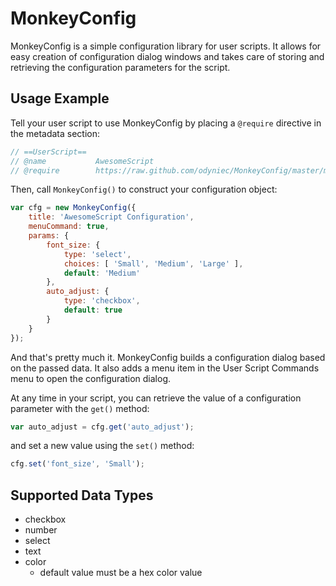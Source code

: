 MonkeyConfig
============

MonkeyConfig is a simple configuration library for user scripts. It allows for
easy creation of configuration dialog windows and takes care of storing and
retrieving the configuration parameters for the script.

Usage Example
-------------

Tell your user script to use MonkeyConfig by placing a `@require` directive in
the metadata section:

```javascript
// ==UserScript==
// @name           AwesomeScript
// @require        https://raw.github.com/odyniec/MonkeyConfig/master/monkeyconfig.js
```

Then, call `MonkeyConfig()` to construct your configuration object:

```javascript
var cfg = new MonkeyConfig({
    title: 'AwesomeScript Configuration',
    menuCommand: true,
    params: {
        font_size: {
            type: 'select',
            choices: [ 'Small', 'Medium', 'Large' ],
            default: 'Medium'
        },
        auto_adjust: {
            type: 'checkbox',
            default: true
        }
    }
});
```

And that's pretty much it. MonkeyConfig builds a configuration dialog based on
the passed data. It also adds a menu item in the User Script Commands menu to open the
configuration dialog.

At any time in your script, you can retrieve the value of a configuration
parameter with the `get()` method:

```javascript
var auto_adjust = cfg.get('auto_adjust');
```

and set a new value using the `set()` method:

```javascript
cfg.set('font_size', 'Small');
```

Supported Data Types
--------------------

* checkbox
* number
* select
* text
* color
    * default value must be a hex color value